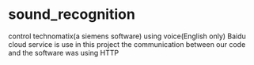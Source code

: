 # sound_recognition
control technomatix(a siemens software) using voice(English only)
Baidu cloud service is use in this project
the communication between our code and the software was using HTTP 
